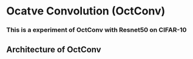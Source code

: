 # Ocatve Convolution (OctConv)
### This is a experiment of OctConv with Resnet50 on CIFAR-10


## Architecture of OctConv

